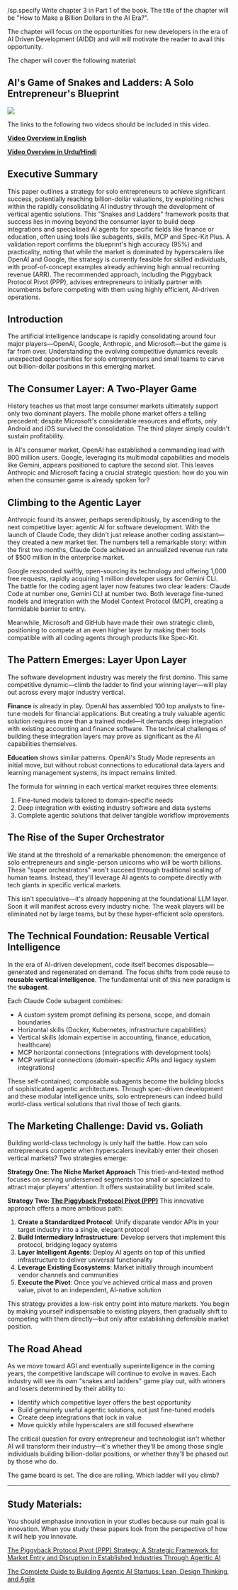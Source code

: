 /sp.specify Write chapter 3 in Part 1 of the book. The title of the chapter will be "How to Make a Billion Dollars in the AI Era?". 

The chapter will focus on the opportunities for new developers in the era of AI Driven Development (AIDD) and will will motivate the reader to avail this opportunity. 

The chaper will cover the following material:

## AI's Game of Snakes and Ladders: A Solo Entrepreneur's Blueprint

![](./snakes_ladders.jpg)

The links to the following two videos should be included in this video.

**[Video Overview in English](https://youtu.be/axivzX3cu9o)**

**[Video Overview in Urdu/Hindi](https://youtu.be/u-7uAfDZeFc)**




## Executive Summary

This paper outlines a strategy for solo entrepreneurs to achieve significant success, potentially reaching billion-dollar valuations, by exploiting niches within the rapidly consolidating AI industry through the development of vertical agentic solutions. This "Snakes and Ladders" framework posits that success lies in moving beyond the consumer layer to build deep integrations and specialised AI agents for specific fields like finance or education, often using tools like subagents, skills, MCP and Spec-Kit Plus. A validation report confirms the blueprint's high accuracy (95%) and practicality, noting that while the market is dominated by hyperscalers like OpenAI and Google, the strategy is currently feasible for skilled individuals, with proof-of-concept examples already achieving high annual recurring revenue (ARR). The recommended approach, including the Piggyback Protocol Pivot (PPP), advises entrepreneurs to initially partner with incumbents before competing with them using highly efficient, AI-driven operations.

## Introduction

The artificial intelligence landscape is rapidly consolidating around four major players—OpenAI, Google, Anthropic, and Microsoft—but the game is far from over. Understanding the evolving competitive dynamics reveals unexpected opportunities for solo entrepreneurs and small teams to carve out billion-dollar positions in this emerging market.

## The Consumer Layer: A Two-Player Game

History teaches us that most large consumer markets ultimately support only two dominant players. The mobile phone market offers a telling precedent: despite Microsoft's considerable resources and efforts, only Android and iOS survived the consolidation. The third player simply couldn't sustain profitability.

In AI's consumer market, OpenAI has established a commanding lead with 800 million users. Google, leveraging its multimodal capabilities and models like Gemini, appears positioned to capture the second slot. This leaves Anthropic and Microsoft facing a crucial strategic question: how do you win when the consumer game is already spoken for?

## Climbing to the Agentic Layer

Anthropic found its answer, perhaps serendipitously, by ascending to the next competitive layer: agentic AI for software development. With the launch of Claude Code, they didn't just release another coding assistant—they created a new market tier. The numbers tell a remarkable story: within the first two months, Claude Code achieved an annualized revenue run rate of $500 million in the enterprise market.

Google responded swiftly, open-sourcing its technology and offering 1,000 free requests, rapidly acquiring 1 million developer users for Gemini CLI. The battle for the coding agent layer now features two clear leaders: Claude Code at number one, Gemini CLI at number two. Both leverage fine-tuned models and integration with the Model Context Protocol (MCP), creating a formidable barrier to entry.

Meanwhile, Microsoft and GitHub have made their own strategic climb, positioning to compete at an even higher layer by making their tools compatible with all coding agents through products like Spec-Kit.

## The Pattern Emerges: Layer Upon Layer

The software development industry was merely the first domino. This same competitive dynamic—climb the ladder to find your winning layer—will play out across every major industry vertical.

**Finance** is already in play. OpenAI has assembled 100 top analysts to fine-tune models for financial applications. But creating a truly valuable agentic solution requires more than a trained model—it demands deep integration with existing accounting and finance software. The technical challenges of building these integration layers may prove as significant as the AI capabilities themselves.

**Education** shows similar patterns. OpenAI's Study Mode represents an initial move, but without robust connections to educational data layers and learning management systems, its impact remains limited.

The formula for winning in each vertical market requires three elements:
1. Fine-tuned models tailored to domain-specific needs
2. Deep integration with existing industry software and data systems
3. Complete agentic solutions that deliver tangible workflow improvements

## The Rise of the Super Orchestrator

We stand at the threshold of a remarkable phenomenon: the emergence of solo entrepreneurs and single-person unicorns who will be worth billions. These "super orchestrators" won't succeed through traditional scaling of human teams. Instead, they'll leverage AI agents to compete directly with tech giants in specific vertical markets.

This isn't speculative—it's already happening at the foundational LLM layer. Soon it will manifest across every industry niche. The weak players will be eliminated not by large teams, but by these hyper-efficient solo operators.

## The Technical Foundation: Reusable Vertical Intelligence

In the era of AI-driven development, code itself becomes disposable—generated and regenerated on demand. The focus shifts from code reuse to **reusable vertical intelligence**. The fundamental unit of this new paradigm is the **subagent**.

Each Claude Code subagent combines:
- A custom system prompt defining its persona, scope, and domain boundaries
- Horizontal skills (Docker, Kubernetes, infrastructure capabilities)
- Vertical skills (domain expertise in accounting, finance, education, healthcare)
- MCP horizontal connections (integrations with development tools)
- MCP vertical connections (domain-specific APIs and legacy system integrations)

These self-contained, composable subagents become the building blocks of sophisticated agentic architectures. Through spec-driven development and these modular intelligence units, solo entrepreneurs can indeed build world-class vertical solutions that rival those of tech giants.

## The Marketing Challenge: David vs. Goliath

Building world-class technology is only half the battle. How can solo entrepreneurs compete when hyperscalers inevitably enter their chosen vertical markets? Two strategies emerge:

**Strategy One: The Niche Market Approach**
This tried-and-tested method focuses on serving underserved segments too small or specialized to attract major players' attention. It offers sustainability but limited scale.

**Strategy Two: [The Piggyback Protocol Pivot (PPP)](./The%20Complete%20Guide%20to%20Building%20Agentic%20AI%20Startups.pdf)**
This innovative approach offers a more ambitious path:

1. **Create a Standardized Protocol**: Unify disparate vendor APIs in your target industry into a single, elegant protocol
2. **Build Intermediary Infrastructure**: Develop servers that implement this protocol, bridging legacy systems
3. **Layer Intelligent Agents**: Deploy AI agents on top of this unified infrastructure to deliver universal functionality
4. **Leverage Existing Ecosystems**: Market initially through incumbent vendor channels and communities
5. **Execute the Pivot**: Once you've achieved critical mass and proven value, pivot to an independent, AI-native solution

This strategy provides a low-risk entry point into mature markets. You begin by making yourself indispensable to existing players, then gradually shift to competing with them directly—but only after establishing defensible market position.

## The Road Ahead

As we move toward AGI and eventually superintelligence in the coming years, the competitive landscape will continue to evolve in waves. Each industry will see its own "snakes and ladders" game play out, with winners and losers determined by their ability to:

- Identify which competitive layer offers the best opportunity
- Build genuinely useful agentic solutions, not just fine-tuned models
- Create deep integrations that lock in value
- Move quickly while hyperscalers are still focused elsewhere

The critical question for every entrepreneur and technologist isn't whether AI will transform their industry—it's whether they'll be among those single individuals building billion-dollar positions, or whether they'll be phased out by those who do.

The game board is set. The dice are rolling. Which ladder will you climb?


---

## Study Materials:

You should emphasise innovation in your studies because our main goal is innovation. When you study these papers look from the perspective of how it will help you innovate.

[The Piggyback Protocol Pivot (PPP) Strategy: A Strategic Framework for Market Entry and Disruption in Established Industries Through Agentic AI](./Piggyback%20Protocol%20Pivot%20(PPP)%20Strategy.pdf) 

[The Complete Guide to Building Agentic AI Startups: Lean, Design Thinking, and Agile](./The%20Complete%20Guide%20to%20Building%20Agentic%20AI%20Startups.pdf)





